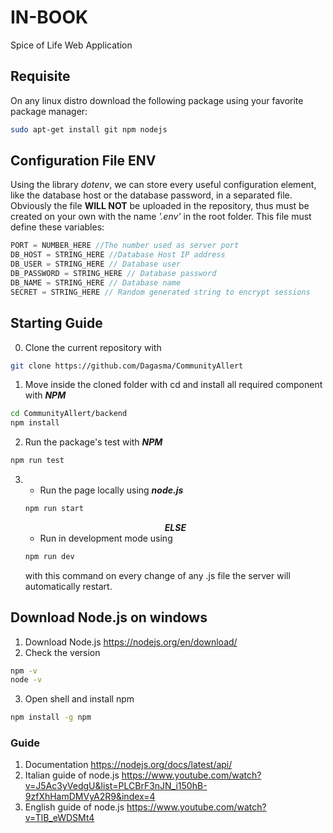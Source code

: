 # IN-BOOK
Spice of Life Web Application
## Requisite
On any linux distro download the following package using your favorite package manager:
```sh
sudo apt-get install git npm nodejs
```
## Configuration File ENV
Using the library <i>dotenv</i>, we can store every useful configuration element, like the database host or the database password, in a separated file.
Obviously the file <b>WILL NOT</b> be uploaded in the repository, thus must be created on your own with the name <i>'.env'</i> in the root folder.
This file must define these variables:
```js
PORT = NUMBER_HERE //The number used as server port
DB_HOST = STRING_HERE //Database Host IP address
DB_USER = STRING_HERE // Database user
DB_PASSWORD = STRING_HERE // Database password
DB_NAME = STRING_HERE // Database name
SECRET = STRING_HERE // Random generated string to encrypt sessions
```

## Starting Guide
0. Clone the current repository with
```bash
git clone https://github.com/Dagasma/CommunityAllert
```

1. Move inside the cloned folder with cd and install all required component with <b><i>NPM</b></i>
```bash
cd CommunityAllert/backend
npm install
```
2. Run the package's test with <b><i>NPM</b></i>
```bash
npm run test
```

3. + Run the page locally using <b><i>node.js</b></i>
    ```bash
    npm run start
    ```
    <b><i><center>ELSE</center></b></i>
    + Run in development mode using 
    ```bash
    npm run dev
    ```
    with this command on every change of any .js file the server will automatically restart.

## Download Node.js on windows
1.  Download Node.js https://nodejs.org/en/download/
2.  Check the version 
```bash
npm -v
node -v
```
3. Open shell and install npm 
```bash
npm install -g npm
```
### Guide
1. Documentation https://nodejs.org/docs/latest/api/
2. Italian guide of node.js https://www.youtube.com/watch?v=J5Ac3yVedgU&list=PLCBrF3nJN_i150hB-9zfXhHamDMVyA2R9&index=4
3. English guide of node.js https://www.youtube.com/watch?v=TlB_eWDSMt4
